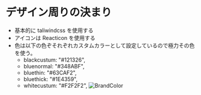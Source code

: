 # デザイン周りの決まり

-   基本的に taliwindcss を使用する
-   アイコンは Reacticon を使用する
-   色は以下の色ぞそれぞれカスタムカラーとして設定しているので極力その色を使う。
    -   blackcustum: "#121326",
    -   bluenormal: "#348ABF",
    -   bluethin: "#63CAF2",
    -   bluethick: "#1E4359",
    -   whitecustum: "#F2F2F2",
        ![BrandColor](https://github.com/Keisuke05410/kobeUni-portal/assets/113495285/8180fa07-85e1-4c83-85f6-cb883a43b327)

